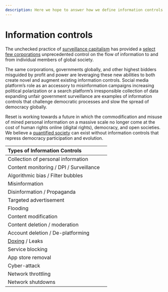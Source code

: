 ```yaml
---
description: Here we hope to answer how we define information controls
---
```


# Information controls

The unchecked practice of [surveillance capitalism](../introduction/#our-visions-most-pressing-threat) has provided a [select few corporations](https://en.wikipedia.org/wiki/Big_Tech) unprecedented control on the flow of information to and from individual members of global society. 

The same corporations, governments globally, and other highest bidders misguided by profit and power are leveraging these new abilities to both create novel and augment existing information controls. Social media platform’s role as an accessory to misinformation campaigns increasing political polarization or a search platform’s irresponsible collection of data expanding unfair government surveillance are examples of information controls that challenge democratic processes and slow the spread of democracy globally.

Reset is working towards a future in which the commodification and misuse of mined personal information on a massive scale no longer come at the cost of human rights online \(digital rights\), democracy, and open societies. We believe a [quantified society](https://www.opensocietyfoundations.org/explainers/life-quantified-society) can exist without information controls that repress democracy participation and evolution.

| Types of Information Controls |  |
| :--- | :--- |
| Collection of personal information |  |
| Content monitoring / DPI / Surveillance |  |
| Algorithmic bias / Filter bubbles |  |
| Misinformation |  |
| Disinformation / Propaganda |  |
| Targeted advertisement |  |
| Flooding |  |
| Content modification |  |
| Content deletion / moderation |  |
| Account deletion / De-platforming |  |
| [Doxing](https://en.wikipedia.org/wiki/Doxing) / Leaks |  |
| Service blocking |  |
| App store removal |  |
| Cyber-attack  |  |
| Network throttling |  |
| Network shutdowns |  |

